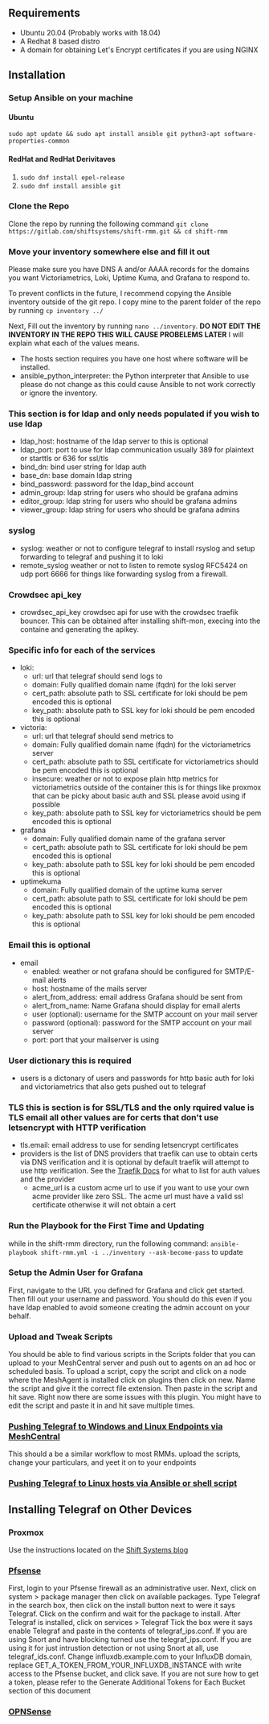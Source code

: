 ## Requirements
* Ubuntu 20.04 (Probably works with 18.04)
* A Redhat 8 based distro
* A domain for obtaining Let's Encrypt certificates if you are using NGINX

## Installation

### Setup Ansible on your machine 

#### Ubuntu
 ```sudo apt update && sudo apt install ansible git python3-apt software-properties-common```

#### RedHat and RedHat Derivitaves
1. ```sudo dnf install epel-release```
2. ```sudo dnf install ansible git```

### Clone the Repo
Clone the repo by running the following command ```git clone https://gitlab.com/shiftsystems/shift-rmm.git && cd shift-rmm```

### Move your inventory somewhere else and fill it out
Please make sure you have DNS A and/or AAAA records for the domains you want Victoriametrics, Loki, Uptime Kuma, and Grafana to respond to. 

To prevent conflicts in the future, I recommend copying the Ansible inventory outside of the git repo. I copy mine to the parent folder of the repo by running ```cp inventory ../```

Next, Fill out the inventory by running ```nano ../inventory```.
**DO NOT EDIT THE INVENTORY IN THE REPO THIS WILL CAUSE PROBELEMS LATER**
I will explain what each of the values means.
* The hosts section requires you have one host where software will be installed. 
* ansible_python_interpreter: the Python interpreter that Ansible to use please do not change as this could cause Ansible to not work correctly or ignore the inventory.

### This section is for ldap and only needs populated if you wish to use ldap
* ldap_host: hostname of the ldap server to this is optional
* ldap_port: port to use for ldap communication usually 389 for plaintext or starttls or 636 for ssl/tls
* bind_dn: bind user string for ldap auth
* base_dn: base domain ldap string
* bind_password: password for the ldap_bind account
* admin_group: ldap string for users who should be grafana admins
* editor_group: ldap string for users who should be grafana admins
* viewer_group: ldap string for users who should be grafana admins


### syslog
* syslog: weather or not to configure telegraf to install rsyslog and setup forwarding to telegraf and pushing it to loki
* remote_syslog weather or not to listen to remote syslog RFC5424 on udp port 6666 for things like forwarding syslog from a firewall.

### Crowdsec api_key
* crowdsec_api_key crowdsec api for use with the crowdsec traefik bouncer. This can be obtained after installing shift-mon, execing into the containe and generating the apikey. 

### Specific info for each of the services 
* loki:
  * url: url that telegraf should send logs to
  * domain: Fully qualified domain name (fqdn) for the loki server
  * cert_path:  absolute path to SSL certificate for loki should be pem encoded this is optional
  * key_path:  absolute path to SSL key for loki should be pem encoded this is optional
* victoria:
  * url: url that telegraf should send metrics to
  * domain: Fully qualified domain name (fqdn) for the victoriametrics server
  * cert_path:  absolute path to SSL certificate for victoriametrics should be pem encoded this is optional
  * insecure: weather or not to expose plain http metrics for victoriametrics outside of the container this is for things like proxmox that can be picky about basic auth and SSL please avoid using if possible
  * key_path:  absolute path to SSL key for victoriametrics should be pem encoded this is optional
* grafana
  * domain: Fully qualified domain name of the grafana server
  * cert_path:  absolute path to SSL certificate for loki should be pem encoded this is optional
  * key_path:  absolute path to SSL key for loki should be pem encoded this is optional
* uptimekuma
  * domain: Fully qualified domain of the uptime kuma server
  * cert_path:  absolute path to SSL certificate for loki should be pem encoded this is optional
  * key_path:  absolute path to SSL key for loki should be pem encoded this is optional

### Email this is optional
* email
  * enabled: weather or not grafana should be configured for SMTP/E-mail alerts
  * host: hostname of the mails server
  * alert_from_address: email address Grafana should be sent from
  * alert_from_name: Name Grafana should display for email alerts
  * user (optional): username for the SMTP account on your mail server
  * password (optional):  password for the SMTP account on your mail server
  * port: port that your mailserver is using

### User dictionary this is required
* users is a dictonary of users and passwords for http basic auth for loki and victoriametrics that also gets pushed out to telegraf

### TLS this is section is for SSL/TLS and the only rquired value is TLS email all other values are for certs that don't use letsencrypt with HTTP verification
* tls.email: email address to use for sending letsencrypt certificates
* providers is the list of DNS providers that traefik can use to obtain certs via DNS verification and it is optional by default traefik will attempt to use http verification. See the [Traefik Docs](https://doc.traefik.io/traefik/https/acme/#providers) for what to list for auth values and the provider
  * acme_url is a custom acme url to use if you want to use your own acme provider like zero SSL. The acme url must have a valid ssl certificate otherwise it will not obtain a cert

### Run the Playbook for the First Time and Updating
while in the shift-rmm directory, run the following command:
```ansible-playbook shift-rmm.yml -i ../inventory --ask-become-pass```
to update

### Setup the Admin User for Grafana
First, navigate to the URL you defined for Grafana and click get started.
Then fill out your username and password. You should do this even if you have ldap enabled to avoid someone creating the admin account on your behalf.


### Upload and Tweak Scripts 
You should be able to find various scripts in the Scripts folder that you can upload to your MeshCentral server and push out to agents on an ad hoc or scheduled basis. To upload a script, copy the script and click on a node where the MeshAgent is installed click on plugins then click on new. Name the script and give it the correct file extension. Then paste in the script and hit save. Right now there are some issues with this plugin. You might have to edit the script and paste it in and hit save multiple times. 


### [Pushing Telegraf to Windows and Linux Endpoints via MeshCentral](docs/Telegraf/Windows.md)
This should a be a similar workflow to most RMMs. upload the scripts, change your particulars, and yeet it on to your endpoints


### [Pushing Telegraf to Linux hosts via Ansible or shell script](docs/Telegraf/Linux.md)


## Installing Telegraf on Other Devices

### Proxmox
Use the instructions located on the [Shift Systems blog](https://shiftsystems.net/blog/proxmox-metrics-to-influx/)

### [Pfsense](docs/Telegraf/PFSense.md)
First, login to your Pfsense firewall as an administrative user.
Next, click on system > package manager then click on available packages.
Type Telegraf in the search box, then click on the install button next to were it says Telegraf.
Click on the confirm and wait for the package to install.
After Telegraf is installed, click on services > Telegraf
Tick the box were it says enable Telegraf and paste in the contents of telegraf_ips.conf. If you are using Snort and have blocking turned use the telegraf_ips.conf. If you are using it for just intrustion detection or not using Snort at all, use telegraf_ids.conf.
Change influxdb.example.com to your InfluxDB domain, replace GET_A_TOKEN_FROM_YOUR_INFLUXDB_INSTANCE with write access to the Pfsense bucket, and click save.
If you are not sure how to get a token, please refer to the Generate Additional Tokens for Each Bucket section of this document


### [OPNSense](docs/Telegraf/OPNSense.md)
